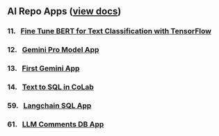 


## AI Repo Apps ([view docs](https://robinmattern.github.io/AIApps_dev01-robin/#/))
### 11. &nbsp; [Fine Tune BERT for Text Classification with TensorFlow](docs/setup/c11_bert-text-classification/README.md)
### 12. &nbsp; [Gemini Pro Model App](docs/setup/c12_gemini-pro-model/Gemini-Pro-Model-Tutorial.md)
### 13. &nbsp; [First Gemini App    ](docs/setup/1c3_first-gemini-app/ai0103_Setup-1st-Google-Gemini-ML-App.md)
### 14. &nbsp; [Text to SQL in CoLab](docs/setup/c14_text-to-sql/LangChain-SerpAPI-App.md)
### 59. &nbsp; [Langchain SQL App   ](docs/setup/c59_Langchain-sql-app/c59_Langchain-sql-app.md)
### 61. &nbsp; [LLM Comments DB App ](client6/c61_llm-comments-db-app/README.md) 

